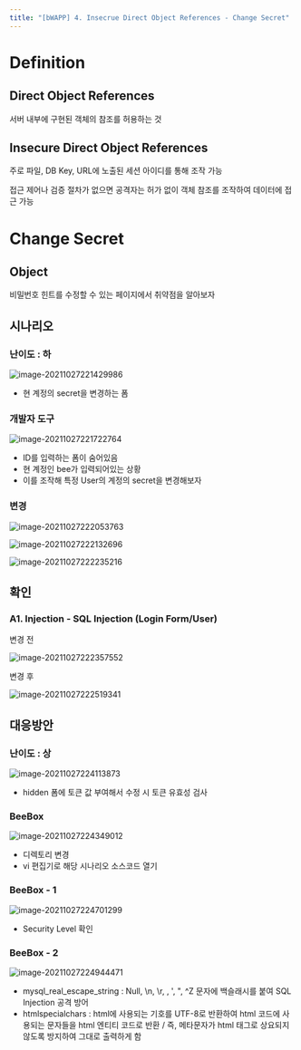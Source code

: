 ```yaml
---
title: "[bWAPP] 4. Insecrue Direct Object References - Change Secret"
---
```


# Definition 

## Direct Object References

서버 내부에 구현된 객체의 참조를 허용하는 것



## Insecure Direct Object References

주로 파일, DB Key, URL에 노출된 세션 아이디를 통해 조작 가능

접근 제어나 검증 절차가 없으면 공격자는 허가 없이 객체 참조를 조작하여 데이터에 접근 가능

# Change Secret

## Object

비밀번호 힌트를 수정할 수 있는 페이지에서 취약점을 알아보자



## 시나리오

### 난이도 : 하

![image-20211027221429986](https://raw.githubusercontent.com/EONION-TH3DB/image_repo/main/img/image-20211027221429986.png)

- 현 계정의 secret을 변경하는 폼

### 개발자 도구

![image-20211027221722764](https://raw.githubusercontent.com/EONION-TH3DB/image_repo/main/img/image-20211027221722764.png)

- ID를 입력하는 폼이 숨어있음
- 현 계정인 bee가 입력되어있는 상황
- 이를 조작해 특정 User의 계정의 secret을 변경해보자

### 변경

![image-20211027222053763](https://raw.githubusercontent.com/EONION-TH3DB/image_repo/main/img/image-20211027222053763.png)

![image-20211027222132696](https://raw.githubusercontent.com/EONION-TH3DB/image_repo/main/img/image-20211027222132696.png)

![image-20211027222235216](https://raw.githubusercontent.com/EONION-TH3DB/image_repo/main/img/image-20211027222235216.png)



## 확인

### A1. Injection - SQL Injection (Login Form/User)

변경 전

![image-20211027222357552](https://raw.githubusercontent.com/EONION-TH3DB/image_repo/main/img/image-20211027222357552.png)

변경 후

![image-20211027222519341](https://raw.githubusercontent.com/EONION-TH3DB/image_repo/main/img/image-20211027222519341.png)



## 대응방안

### 난이도 : 상

![image-20211027224113873](https://raw.githubusercontent.com/EONION-TH3DB/image_repo/main/img/image-20211027224113873.png)

- hidden 폼에 토큰 값 부여해서 수정 시 토큰 유효성 검사

### BeeBox

![image-20211027224349012](https://raw.githubusercontent.com/EONION-TH3DB/image_repo/main/img/image-20211027224349012.png)

- 디렉토리 변경
- vi 편집기로 해당 시나리오 소스코드 열기

### BeeBox - 1

![image-20211027224701299](https://raw.githubusercontent.com/EONION-TH3DB/image_repo/main/img/image-20211027224701299.png)

- Security Level 확인

### BeeBox - 2

![image-20211027224944471](https://raw.githubusercontent.com/EONION-TH3DB/image_repo/main/img/image-20211027224944471.png)

- mysql_real_escape_string : Null, \n, \r, \, ', ", ^Z 문자에 백슬래시를 붙여 SQL Injection 공격 방어
- htmlspecialchars : html에 사용되는 기호를 UTF-8로 반환하여 html 코드에 사용되는 문자들을 html 엔티티 코드로 반환 / 즉, 메타문자가 html 태그로 상요되지 않도록 방지하여 그대로 출력하게 함









